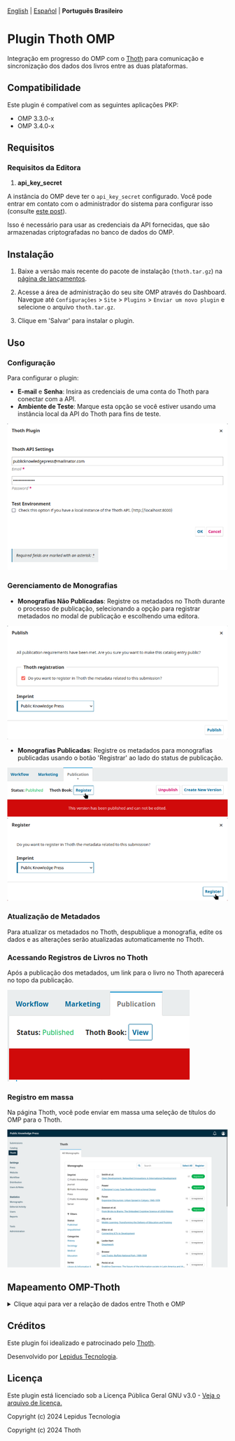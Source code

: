 [English](/README.md) | [Español](/docs/README-es.md) | **Português Brasileiro**

# Plugin Thoth OMP

Integração em progresso do OMP com o [Thoth](https://thoth.pub/) para comunicação e sincronização dos dados dos livros entre as duas plataformas.

## Compatibilidade

Este plugin é compatível com as seguintes aplicações PKP:

- OMP 3.3.0-x
- OMP 3.4.0-x

## Requisitos

### Requisitos da Editora

1. **api_key_secret**

A instância do OMP deve ter o `api_key_secret` configurado. Você pode entrar em contato com o administrador do sistema para configurar isso (consulte [este post](https://forum.pkp.sfu.ca/t/how-to-generate-a-api-key-secret-code-in-ojs-3/72008)).

Isso é necessário para usar as credenciais da API fornecidas, que são armazenadas criptografadas no banco de dados do OMP.

## Instalação

1. Baixe a versão mais recente do pacote de instalação (`thoth.tar.gz`) na [página de lançamentos](https://github.com/thoth-pub/thoth-omp-plugin/releases).

2. Acesse a área de administração do seu site OMP através do Dashboard. Navegue até `Configurações` > `Site` > `Plugins` > `Enviar um novo plugin` e selecione o arquivo `thoth.tar.gz`.

3. Clique em 'Salvar' para instalar o plugin.

## Uso

### Configuração

Para configurar o plugin:

- **E-mail** e **Senha**: Insira as credenciais de uma conta do Thoth para conectar com a API.
- **Ambiente de Teste**: Marque esta opção se você estiver usando uma instância local da API do Thoth para fins de teste.

![settings](/images/settings.png)

### Gerenciamento de Monografias

- **Monografias Não Publicadas**: Registre os metadados no Thoth durante o processo de publicação, selecionando a opção para registrar metadados no modal de publicação e escolhendo uma editora.

![publish](/images/publish.png)

- **Monografias Publicadas**: Registre os metadados para monografias publicadas usando o botão 'Registrar' ao lado do status de publicação.

![button](/images/button.png)
![register](/images/register.png)

### Atualização de Metadados

Para atualizar os metadados no Thoth, despublique a monografia, edite os dados e as alterações serão atualizadas automaticamente no Thoth.

### Acessando Registros de Livros no Thoth

Após a publicação dos metadados, um link para o livro no Thoth aparecerá no topo da publicação.

![link](/images/link.png)

### Registro em massa

Na página Thoth, você pode enviar em massa uma seleção de títulos do OMP para o Thoth.

![page](/images/page.png)

## Mapeamento OMP-Thoth

<details>
    <summary>Clique aqui para ver a relação de dados entre Thoth e OMP</summary>

| OMP               |                    |   | Thoth                  |                     |             |
| ----------------- | ------------------ | - | ---------------------- | ------------------- | ----------- |
| Submission        |                    |   | Work                   |                     |             |
|                   | WorkType           |   |                        | WorkType            |             |
| SubmissionUrl     |                    |   |                        | LandingPage         |             |
| Publication       |                    |   |                        |                     |             |
|                   | FullTitle          |   |                        | FullTitle           |             |
|                   | Title              |   |                        | Title               |             |
|                   | Subtitle           |   |                        | Subtitle            |             |
|                   | Abstract           |   |                        | Abstract            |             |
|                   | Version            |   |                        | Edition             |             |
|                   | DOI                |   |                        | DOI                 |             |
|                   | DatePublished      |   |                        | PublicationDate     |             |
|                   | License            |   |                        | License             |             |
|                   | CopyrightHolder    |   |                        | CopyrightHolder     |             |
|                   | CoverUrl           |   |                        | CoverImageUrl       |             |
| Author            |                    |   | Contribution           |                     |             |
|                   | UserGroupId        |   |                        | ContributionType    |             |
|                   | PrimaryContactId   |   |                        | MainContribution    |             |
|                   | Sequence           |   |                        | ContributionOrdinal |             |
|                   | GivenName          |   |                        | FirstName           |             |
|                   | LastName           |   |                        | FamilyName          |             |
|                   | FullName           |   |                        | FullName            |             |
|                   | Biography          |   |                        | Biography           |             |
|                   | Affiliation        |   | Affiliation            |                     |             |
| Chapter           |                    |   | Work(Type: Chapter)    |                     |             |
|                   | FullTitle          |   |                        | FullTitle           |             |
|                   | Title              |   |                        | Title               |             |
|                   | Subtitle           |   |                        | Subtitle            |             |
|                   | Abstract           |   |                        | Abstract            |             |
|                   | Pages              |   |                        | pageCount           |             |
|                   | DatePublished      |   |                        | PublicationDate     |             |
|                   | DOI                |   |                        | DOI                 |             |
| SubmissionLocale  |                    |   | Language               |                     |             |
| PublicationFormat |                    |   | Publication            |                     |             |
|                   | EntryKey           |   |                        | PublicationType     |             |
|                   | IdentificationCode |   |                        | ISBN                |             |
|                   |                    |   |                        | Location            |             |
|                   | RemoteUrl/FileUrl  |   |                        |                     | FullTextUrl |
| SubmissionUrl     |                    |   |                        |                     | LandingPage |
| Keyword           |                    |   | Subject(Type: Keyword) |                     |             |
| Citation          |                    |   | Reference              |                     |             |

</details>

## Créditos

Este plugin foi idealizado e patrocinado pelo [Thoth](https://thoth.pub/).

Desenvolvido por [Lepidus Tecnologia](https://github.com/lepidus).

## Licença

Este plugin está licenciado sob a Licença Pública Geral GNU v3.0 - [Veja o arquivo de licença.](/LICENSE)

Copyright (c) 2024 Lepidus Tecnologia

Copyright (c) 2024 Thoth